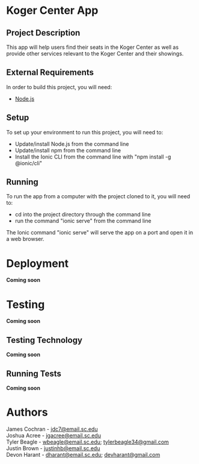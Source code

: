 # Koger Center App

## Project Description
This app will help users find their seats in the Koger Center as well as provide other services relevant to the Koger Center and their showings.

## External Requirements
In order to build this project, you will need:
* [Node.js](https://nodejs.org/en/)

## Setup
To set up your environment to run this project, you will need to:
* Update/install Node.js from the command line
* Update/install npm from the command line
* Install the Ionic CLI from the command line with "npm install -g @ionic/cli"

## Running
To run the app from a computer with the project cloned to it, you will need to:
* cd into the project directory through the command line
* run the command "ionic serve" from the command line

The Ionic command "ionic serve" will serve the app on a port and open it in a web browser.

# Deployment
**Coming soon**

# Testing
**Coming soon**

## Testing Technology
**Coming soon**

## Running Tests
**Coming soon**

# Authors
James Cochran - jdc7@email.sc.edu<br />
Joshua Acree - jgacree@email.sc.edu<br />
Tyler Beagle - wbeagle@email.sc.edu; tylerbeagle34@gmail.com<br />
Justin Brown - justinhb@email.sc.edu<br />
Devon Harant - dharant@email.sc.edu; devharant@gmail.com
